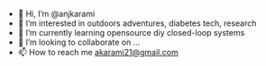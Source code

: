- 👋 Hi, I’m @anjkarami
- 👀 I’m interested in outdoors adventures, diabetes tech, research
- 🌱 I’m currently learning opensource diy closed-loop systems
- 💞️ I’m looking to collaborate on ...
- 📫 How to reach me akarami21@gmail.com

<!---
anjkarami/anjkarami is a ✨ special ✨ repository because its `README.md` (this file) appears on your GitHub profile.
You can click the Preview link to take a look at your changes.
--->
